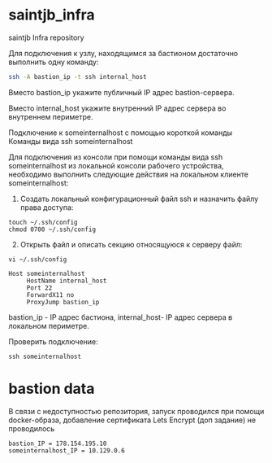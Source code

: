 # saintjb_infra
saintjb Infra repository

Для подключения к узлу, находящимся за бастионом достаточно выполнить одну команду:
``` bash
ssh -A bastion_ip -t ssh internal_host
```
Вместо bastion_ip укажите публичный IP адрес bastion-сервера.

Вместо internal_host укажите внутренний IP адрес сервера во внутреннем периметре.

Подключение к someinternalhost с помощью короткой команды
Команды вида ssh someinternalhost

Для подключения из консоли при помощи команды вида ssh someinternalhost из локальной консоли рабочего устройства, необходимо выполнить следующие действия на локальном клиенте someinternalhost:

1) Создать локальный конфигурационный файл ssh и назначить файлу права доступа:
```
touch ~/.ssh/config
chmod 0700 ~/.ssh/config
```
2) Открыть файл и описать секцию относящуюся к серверу файл:
```
vi ~/.ssh/config
```
```
Host someinternalhost
     HostName internal_host
     Port 22
     ForwardX11 no
     ProxyJump bastion_ip 
```
bastion_ip - IP адрес бастиона, internal_host- IP адрес сервера в локальном периметре.

Проверить подключение:
```
ssh someinternalhost
```
# bastion data
В связи с недоступностью репозитория, запуск проводился при помощи docker-образа, добавление сертификата Lets Encrypt (доп задание) не проводилось
```
bastion_IP = 178.154.195.10
someinternalhost_IP = 10.129.0.6
```
